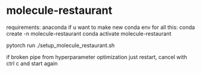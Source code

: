 # molecule-restaurant

requirements:
anaconda
if u want to make new conda env for all this:
conda create -n molecule-restaurant
conda activate molecule-restaurant

pytorch
run ./setup_molecule_restaurant.sh


if broken pipe from hyperparameter optimization just restart, cancel with ctrl c and start again